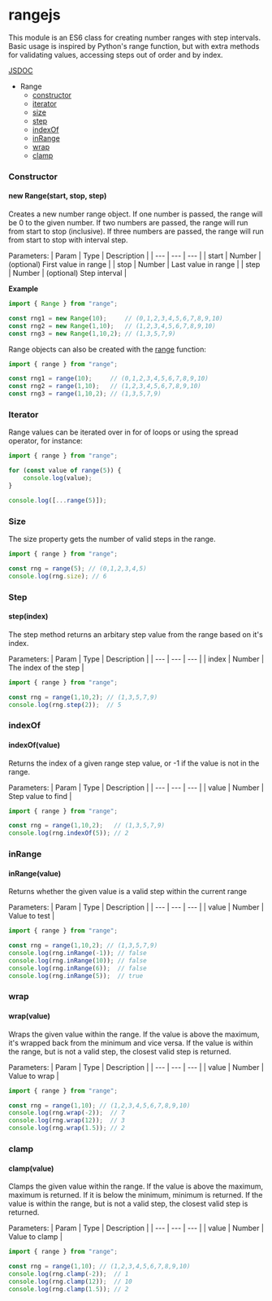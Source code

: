 # rangejs

This module is an ES6 class for creating number ranges with step intervals. Basic usage is inspired by Python's range function, but with extra methods for validating values, accessing steps out of order and by index.

[JSDOC](https://seanyoung247.github.io/rangejs/)

* Range
    * [constructor](#constructor)
    * [iterator](#iterator)
    * [size](#size)
    * [step](#step)
    * [indexOf](#indexof)
    * [inRange](#inrange)
    * [wrap](#wrap)
    * [clamp](#clamp)

### Constructor

#### new Range(start, stop, step)

Creates a new number range object.
If one number is passed, the range will be 0 to the given number.
If two numbers are passed, the range will run from start to stop (inclusive).
If three numbers are passed, the range will run from start to stop with interval step.


Parameters:
| Param | Type | Description |
| --- | --- | --- |
| start | Number | (optional) First value in range |
| stop | Number | Last value in range |
| step | Number | (optional) Step interval |

**Example**
```javascript
import { Range } from "range";

const rng1 = new Range(10);     // (0,1,2,3,4,5,6,7,8,9,10)
const rng2 = new Range(1,10);   // (1,2,3,4,5,6,7,8,9,10)
const rng3 = new Range(1,10,2); // (1,3,5,7,9)
```

Range objects can also be created with the [range]() function:
```javascript
import { range } from "range";

const rng1 = range(10);     // (0,1,2,3,4,5,6,7,8,9,10)
const rng2 = range(1,10);   // (1,2,3,4,5,6,7,8,9,10)
const rng3 = range(1,10,2); // (1,3,5,7,9)
```

### Iterator

Range values can be iterated over in for of loops or using the spread operator, for instance:
```javascript
import { range } from "range";

for (const value of range(5)) {
    console.log(value);
}

console.log([...range(5)]);
```

### Size

The size property gets the number of valid steps in the range.
```javascript
import { range } from "range";

const rng = range(5); // (0,1,2,3,4,5)
console.log(rng.size); // 6
```

### Step

#### step(index)

The step method returns an arbitary step value from the range based on it's index.

Parameters:
| Param | Type | Description |
| --- | --- | --- |
| index | Number | The index of the step |

```javascript
import { range } from "range";

const rng = range(1,10,2); // (1,3,5,7,9)
console.log(rng.step(2));  // 5
```

### indexOf

#### indexOf(value)

Returns the index of a given range step value, or -1 if the value is not in the range.

Parameters:
| Param | Type | Description |
| --- | --- | --- |
| value | Number | Step value to find |

```javascript
import { range } from "range";

const rng = range(1,10,2);   // (1,3,5,7,9)
console.log(rng.indexOf(5)); // 2 
```

### inRange

#### inRange(value)

Returns whether the given value is a valid step within the current range

Parameters:
| Param | Type | Description |
| --- | --- | --- |
| value | Number | Value to test |

```javascript
import { range } from "range";

const rng = range(1,10,2); // (1,3,5,7,9)
console.log(rng.inRange(-1)); // false
console.log(rng.inRange(10)); // false
console.log(rng.inRange(6));  // false
console.log(rng.inRange(5));  // true
```

### wrap

#### wrap(value)

Wraps the given value within the range. If the value is above the maximum, it's wrapped back from the minimum and vice versa. If the value is within the range, but is not a valid step, the closest valid step is returned.

Parameters:
| Param | Type | Description |
| --- | --- | --- |
| value | Number | Value to wrap |

```javascript
import { range } from "range";

const rng = range(1,10); // (1,2,3,4,5,6,7,8,9,10)
console.log(rng.wrap(-2));  // 7
console.log(rng.wrap(12));  // 3
console.log(rng.wrap(1.5)); // 2
```

### clamp

#### clamp(value)

Clamps the given value within the range. If the value is above the maximum, maximum is returned. If it is below the minimum, minimum is returned. If the value is within the range, but is not a valid step, the closest valid step is returned.

Parameters:
| Param | Type | Description |
| --- | --- | --- |
| value | Number | Value to clamp |

```javascript
import { range } from "range";

const rng = range(1,10); // (1,2,3,4,5,6,7,8,9,10)
console.log(rng.clamp(-2));  // 1
console.log(rng.clamp(12));  // 10
console.log(rng.clamp(1.5)); // 2
```